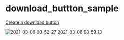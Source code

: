# download_buttton_sample

[Create a download button](https://flutter.dev/docs/cookbook/effects/download-button)

![2021-03-06 00-52-27 2021-03-06 00_59_13](https://user-images.githubusercontent.com/38596913/110140208-30065100-7e17-11eb-8d40-b90edcd5d65a.gif)
